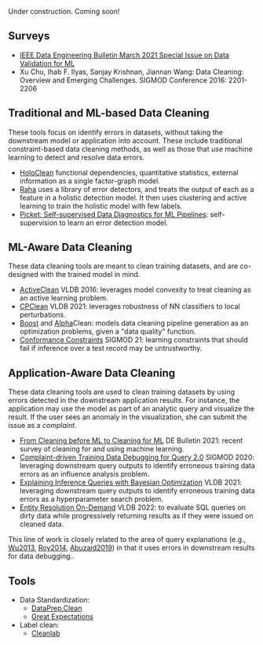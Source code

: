 Under construction. Coming soon!

## Surveys

* [IEEE Data Engineering Bulletin March 2021 Special Issue on Data Validation for ML](http://sites.computer.org/debull/A21mar/issue1.htm)
* Xu Chu, Ihab F. Ilyas, Sanjay Krishnan, Jiannan Wang: Data Cleaning: Overview and Emerging Challenges. SIGMOD Conference 2016: 2201-2206


## Traditional and ML-based Data Cleaning

These tools focus on identify errors in datasets, without taking the downstream model or application into account.
These include traditional constraint-based data cleaning methods, as well as those that _use_ machine learning to 
detect and resolve data errors.

* [HoloClean](https://arxiv.org/pdf/1702.00820.pdf) functional dependencies, quantitative statistics, external information as a single factor-graph model.
* [Raha](https://dl.acm.org/doi/abs/10.1145/3299869.3324956) uses a library of error detectors, and treats the output of each as a feature in a holistic detection model.  It then uses clustering and active learning to train the holistic model with few labels.
* [Picket: Self-supervised Data Diagnostics for ML Pipelines](https://arxiv.org/abs/2006.04730): self-supervision to learn an error detection model.


## ML-Aware Data Cleaning

These data cleaning tools are meant to clean training datasets, and are co-designed with the trained model
in mind.  

* [ActiveClean](https://dl.acm.org/doi/pdf/10.14778/2994509.2994514) VLDB 2016: leverages model convexity to treat cleaning as an active learning problem.
* [CPClean](https://arxiv.org/pdf/2005.05117.pdf) VLDB 2021: leverages robustness of NN classifiers to local perturbations.
* [Boost](https://arxiv.org/abs/1711.01299) and [Alpha](https://arxiv.org/abs/1904.11827)Clean: models data cleaning pipeline generation as an optimization problems, given a "data quality" function.
* [Conformance Constraints](https://dl.acm.org/doi/10.1145/3448016.3452795) SIGMOD 21: learning constraints that should fail if inference over a test record may be untrustworthy.

## Application-Aware Data Cleaning

These data cleaning tools are used to clean training datasets by using errors detected in the downstream application results.
For instance, the application may use the model as part of an analytic query and visualize the result.  If the user sees an anomaly in the visualization, she can submit the issue as a _complaint_.   

* [From Cleaning before ML to Cleaning for ML](http://sites.computer.org/debull/A21mar/p24.pdf) DE Bulletin 2021: recent survey of cleaning for and using machine learning.
* [Complaint-driven Training Data Debugging for Query 2.0](https://arxiv.org/pdf/2004.05722.pdf) SIGMOD 2020: leveraging downstream query outputs to identify erroneous training data errors as an influence analysis problem.
* [Explaining Inference Queries with Bayesian Optimization](https://arxiv.org/abs/2102.0530://arxiv.org/abs/2102.05308) VLDB 2021: leveraging downstream query outputs to identify erroneous training data errors as a hyperparameter search problem.
* [Entity Resolution On-Demand](https://www.vldb.org/pvldb/vol15/p1506-simonini.pdf) VLDB 2022: to evaluate SQL queries on dirty data while progressively returning results as if they were issued on cleaned data.

This line of work is closely related to the area of query explanations (e.g., [Wu2013](http://sirrice.github.io/files/papers/scorpion-vldb13.pdf), [Roy2014](https://dl.acm.org/doi/abs/10.1145/2588555.2588578), [Abuzaid2019](https://cs.stanford.edu/~matei/papers/2019/vldb_macrobase_diff.pdf)) in that it uses errors in downstream results for data debugging..


## Tools

* Data Standardization: 
  * [DataPrep.Clean](https://docs.dataprep.ai/user_guide/clean/introduction.html)
  * [Great Expectations](https://greatexpectations.io/)
* Label clean:
  * [Cleanlab](https://docs.cleanlab.ai/v1.0.1/index.html)
